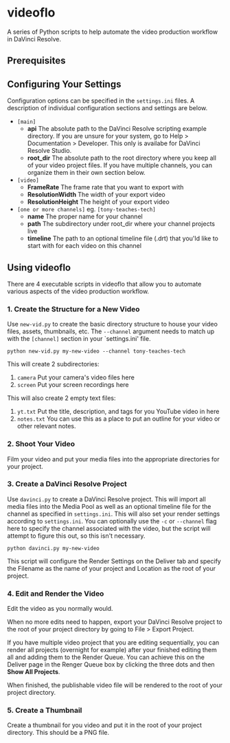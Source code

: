 # videoflo
A series of Python scripts to help automate the video production workflow in DaVinci Resolve.

## Prerequisites

## Configuring Your Settings
Configuration options can be specified in the `settings.ini` files. A description of individual configuration sections and settings are below.
* `[main]`
  * **api** The absolute path to the DaVinci Resolve scripting example directory. If you are unsure for your system, go to Help > Documentation > Developer. This only is availabe for DaVinci Resolve Studio.
  * **root_dir** The absolute path to the root directory where you keep all of your video project files. If you have multiple channels, you can organize them in their own section below.
* `[video]`
  * **FrameRate** The frame rate that you want to export with
  * **ResolutionWidth** The width of your export video
  * **ResolutionHeight** The height of your export video
* `[one or more channels]` eg. `[tony-teaches-tech]`
  * **name** The proper name for your channel
  * **path** The subdirectory under root_dir where your channel projects live
  * **timeline** The path to an optional timeline file (.drt) that you'ld like to start with for each video on this channel

## Using videoflo
There are 4 executable scripts in videoflo that allow you to automate various aspects of the video production workflow.

### 1. Create the Structure for a New Video
Use `new-vid.py` to create the basic directory structure to house your video files, assets, thumbnails, etc. The `--channel` argument needs to match up with the `[channel]` section in your `settings.ini' file.

```
python new-vid.py my-new-video --channel tony-teaches-tech
```

This will create 2 subdirectories:
1. `camera` Put your camera's video files here
2. `screen` Put your screen recordings here

This will also create 2 empty text files:
1. `yt.txt` Put the title, description, and tags for you YouTube video in here
2. `notes.txt` You can use this as a place to put an outline for your video or other relevant notes.

### 2. Shoot Your Video
Film your video and put your media files into the appropriate directories for your project.

### 3. Create a DaVinci Resolve Project
Use `davinci.py` to create a DaVinci Resolve project. This will import all media files into the Media Pool as well as an optional timeline file for the channel as specified in `settings.ini`. This will also set your render settings according to `settings.ini`. You can optionally use the `-c` or `--channel` flag here to specify the channel associated with the video, but the script will attempt to figure this out, so this isn't necessary.

```
python davinci.py my-new-video
```

This script will configure the Render Settings on the Deliver tab and specify the Filename as the name of your project and Location as the root of your project.

### 4. Edit and Render the Video
Edit the video as you normally would.

When no more edits need to happen, export your DaVinci Resolve project to the root of your project directory by going to File > Export Project.

If you have multiple video project that you are editing sequentially, you can render all projects (overnight for example) after your finished editing them all and adding them to the Render Queue. You can achieve this on the Deliver page in the Renger Queue box by clicking the three dots and then **Show All Projects**.

When finished, the publishable video file will be rendered to the root of your project directory.

### 5. Create a Thumbnail
Create a thumbnail for you video and put it in the root of your project directory. This should be a PNG file.
